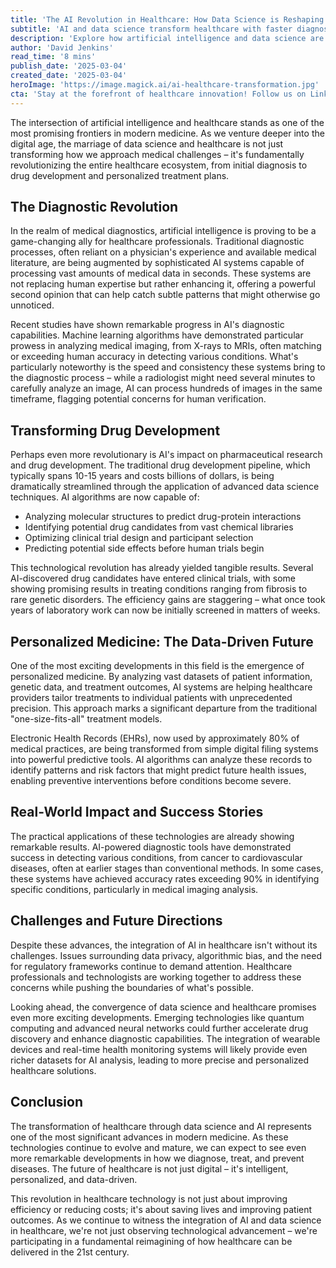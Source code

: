 ```yaml
---
title: 'The AI Revolution in Healthcare: How Data Science is Reshaping Medical Diagnostics and Drug Development'
subtitle: 'AI and data science transform healthcare with faster diagnostics and drug development'
description: 'Explore how artificial intelligence and data science are revolutionizing healthcare through improved medical diagnostics and accelerated drug development. From AI-powered imaging analysis to personalized medicine, discover the transformative impact of technology on modern healthcare delivery and patient outcomes.'
author: 'David Jenkins'
read_time: '8 mins'
publish_date: '2025-03-04'
created_date: '2025-03-04'
heroImage: 'https://image.magick.ai/ai-healthcare-transformation.jpg'
cta: 'Stay at the forefront of healthcare innovation! Follow us on LinkedIn for daily updates on how AI and data science are transforming medicine.'
---
```


The intersection of artificial intelligence and healthcare stands as one of the most promising frontiers in modern medicine. As we venture deeper into the digital age, the marriage of data science and healthcare is not just transforming how we approach medical challenges – it's fundamentally revolutionizing the entire healthcare ecosystem, from initial diagnosis to drug development and personalized treatment plans.

## The Diagnostic Revolution

In the realm of medical diagnostics, artificial intelligence is proving to be a game-changing ally for healthcare professionals. Traditional diagnostic processes, often reliant on a physician's experience and available medical literature, are being augmented by sophisticated AI systems capable of processing vast amounts of medical data in seconds. These systems are not replacing human expertise but rather enhancing it, offering a powerful second opinion that can help catch subtle patterns that might otherwise go unnoticed.

Recent studies have shown remarkable progress in AI's diagnostic capabilities. Machine learning algorithms have demonstrated particular prowess in analyzing medical imaging, from X-rays to MRIs, often matching or exceeding human accuracy in detecting various conditions. What's particularly noteworthy is the speed and consistency these systems bring to the diagnostic process – while a radiologist might need several minutes to carefully analyze an image, AI can process hundreds of images in the same timeframe, flagging potential concerns for human verification.

## Transforming Drug Development

Perhaps even more revolutionary is AI's impact on pharmaceutical research and drug development. The traditional drug development pipeline, which typically spans 10-15 years and costs billions of dollars, is being dramatically streamlined through the application of advanced data science techniques. AI algorithms are now capable of:

- Analyzing molecular structures to predict drug-protein interactions
- Identifying potential drug candidates from vast chemical libraries
- Optimizing clinical trial design and participant selection
- Predicting potential side effects before human trials begin

This technological revolution has already yielded tangible results. Several AI-discovered drug candidates have entered clinical trials, with some showing promising results in treating conditions ranging from fibrosis to rare genetic disorders. The efficiency gains are staggering – what once took years of laboratory work can now be initially screened in matters of weeks.

## Personalized Medicine: The Data-Driven Future

One of the most exciting developments in this field is the emergence of personalized medicine. By analyzing vast datasets of patient information, genetic data, and treatment outcomes, AI systems are helping healthcare providers tailor treatments to individual patients with unprecedented precision. This approach marks a significant departure from the traditional "one-size-fits-all" treatment models.

Electronic Health Records (EHRs), now used by approximately 80% of medical practices, are being transformed from simple digital filing systems into powerful predictive tools. AI algorithms can analyze these records to identify patterns and risk factors that might predict future health issues, enabling preventive interventions before conditions become severe.

## Real-World Impact and Success Stories

The practical applications of these technologies are already showing remarkable results. AI-powered diagnostic tools have demonstrated success in detecting various conditions, from cancer to cardiovascular diseases, often at earlier stages than conventional methods. In some cases, these systems have achieved accuracy rates exceeding 90% in identifying specific conditions, particularly in medical imaging analysis.

## Challenges and Future Directions

Despite these advances, the integration of AI in healthcare isn't without its challenges. Issues surrounding data privacy, algorithmic bias, and the need for regulatory frameworks continue to demand attention. Healthcare professionals and technologists are working together to address these concerns while pushing the boundaries of what's possible.

Looking ahead, the convergence of data science and healthcare promises even more exciting developments. Emerging technologies like quantum computing and advanced neural networks could further accelerate drug discovery and enhance diagnostic capabilities. The integration of wearable devices and real-time health monitoring systems will likely provide even richer datasets for AI analysis, leading to more precise and personalized healthcare solutions.

## Conclusion

The transformation of healthcare through data science and AI represents one of the most significant advances in modern medicine. As these technologies continue to evolve and mature, we can expect to see even more remarkable developments in how we diagnose, treat, and prevent diseases. The future of healthcare is not just digital – it's intelligent, personalized, and data-driven.

This revolution in healthcare technology is not just about improving efficiency or reducing costs; it's about saving lives and improving patient outcomes. As we continue to witness the integration of AI and data science in healthcare, we're not just observing technological advancement – we're participating in a fundamental reimagining of how healthcare can be delivered in the 21st century.
